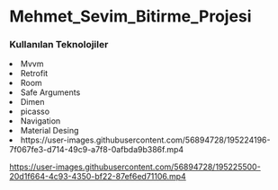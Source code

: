 # Mehmet_Sevim_Bitirme_Projesi
<h3>Kullanılan Teknolojiler</h3>
<li>
Mvvm
</li>
<li>
Retrofit
</li>
<li>
Room
</li>
<li>
Safe Arguments
</li>
<li>
Dimen
</li>
<li>
picasso
</li>
<li>
Navigation
</li>
<li>
Material Desing
</li>
<li>
https://user-images.githubusercontent.com/56894728/195224196-7f067fe3-d714-49c9-a7f8-0afbda9b386f.mp4

https://user-images.githubusercontent.com/56894728/195225500-20d1f664-4c93-4350-bf22-87ef6ed71106.mp4
</li>
